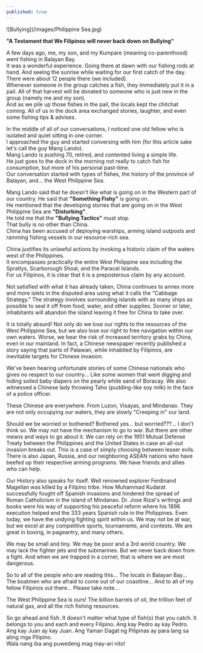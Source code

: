 ```yaml
---
published: true
---
```

![Bullying](/images/Philippine Sea.jpg)

**"A Testament that We Filipinos will never back down on Bullying"**

A few days ago, me, my son, and my Kumpare (meaning co-parenthood) went fishing in Balayan Bay.   
It was a wonderful experience. Going there at dawn with our fishing rods at hand. And seeing the sunrise while waiting for our first catch of the day.   
There were about 12 people there (we included).   
Whenever someone in the group catches a fish, they immediately put it in a pail. 
All of that harvest will be donated to someone who is just new in the group (namely me and my son).   
And as we pile up those fishes in the pail, the locals kept the chitchat coming. All of us in the dock area exchanged stories, laughter, and even some fishing tips & advises.

In the middle of all of our conversations, I noticed one old fellow who is isolated and quiet sitting in one corner.   
I approached the guy and started conversing with him (for this article sake let's call the guy Mang Lando).   
Mang Lando is pushing 70, retired, and contented living a simple life.   
He just goes to the dock in the morning not really to catch fish for consumption, but more of his personal past-time.   
Our conversation started with types of fishes, the history of the province of Balayan, and... 
the West Philippine Sea.

Mang Lando said that he doesn't like what is going on in the Western part of our country. He said that **"Something Fishy"** is going on.   
He mentioned that the developing stories that are going on in the West Philippine Sea are **"Disturbing"**.   
He told me that the **"Bullying Tactics"** must stop.   
That bully is no other than China.   
China has been accused of deploying warships, arming island outposts and ramming fishing vessels in our resource-rich sea.

China justifies its unlawful actions by invoking a historic claim of the waters west of the Philippines.   
It encompasses practically the entire West Philippine sea including the Spratlys, Scarborough Shoal, and the Paracel Islands.   
For us Filipinos, it is clear that it is a preposterous claim by any account.

Not satisfied with what it has already taken, China continues to annex more and more islets in the disputed area using what it calls the “Cabbage Strategy.” 
The strategy involves surrounding islands with as many ships as possible to seal it off from food, water, and other supplies. Sooner or later, inhabitants will abandon the island leaving it free for China to take over.

It is totally absurd! 
Not only do we lose our rights to the resources of the West Philippine Sea, but we also lose our right to free navigation within our own waters. 
Worse, we bear the risk of increased territory grabs by China, even in our mainland. 
In fact, a Chinese newspaper recently published a story saying that parts of Palawan, while inhabited by Filipinos, are inevitable targets for Chinese invasion.

We've been hearing unfortunate stories of some Chinese nationals who gives no respect to our country... 
Like some women that went digging and hiding soiled baby diapers on the pearly white sand of Boracay. 
We also witnessed a Chinese lady throwing Taho (pudding-like soy milk) in the face of a police officer. 

These Chinese are everywhere. From Luzon, Visayas, and Mindanao. They are not only occupying our waters, they are slowly "Creeping in" our land.

Should we be worried or bothered? 
Bothered yes... 
but worried???... I don't think so. 
We may not have the mechanism to go to war. But there are other means and ways to go about it. 
We can rely on the 1951 Mutual Defense Treaty between the Philippines and the United States in case an all-out invasion breaks out.  This is a case of simply choosing between lesser evils. 
There is also Japan, Russia, and our neighboring ASEAN nations who have beefed up their respective arming programs. We have friends and allies who can help.

Our History also speaks for itself. 
Well renowned explorer Ferdinand Magellan was killed by a Filipino tribe.
How Muhammad Kudarat successfully fought off Spanish invasions and hindered the spread of Roman Catholicism in the island of Mindanao.
Dr. Jose Rizal's writings and books were his way of supporting his peaceful reform where his 1896 execution helped end the 333 years Spanish rule in the Philippines.
Even today, we have the undying fighting spirit within us. 
We may not be at war, but we excel at any competitive sports, tournaments, and contests. 
We are great in boxing, in pageantry, and many others. 

We may be small and tiny. We may be poor and a 3rd world country. We may lack the fighter jets and the submarines. 
But we never back down from a fight. 
And when we are trapped in a corner, that is where we are most dangerous.

So to all of the people who are reading this...
The locals in Balayan Bay...
The boatmen who are afraid to come out of our coastline... 
And to all of my fellow Filipinos out there... 
Please take note... 

The West Philippine Sea is ours! 
The billion barrels of oil, the trillion feet of natural gas, and all the rich fishing resources. 

So go ahead and fish. It doesn't matter what type of fish(s) that you catch. It belongs to you and each and every Filipino.
Ang kay Pedro ay kay Pedro. Ang kay Juan ay kay Juan. 
Ang Yaman Dagat ng Pilipinas ay para lang sa ating mga Pilipino.  
Wala nang iba ang puwedeng mag may-ari nito!  

